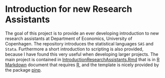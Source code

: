 
<!-- README.md is generated from README.Rmd. Please edit that file -->

# Introduction for new Research Assistants

The goal of this project is to provide an ever developing introduction
to new research assistants at Department of Economics, University of
Copenhagen. The repository introduces the statistical languages `SAS`
and `Stata`. Furthermore a short introduction to scripting is also
provided, because I have found this very useful when developing larger
projects. The main project is contained in
[IntroductionResearchAssistants.Rmd](IntroductionResearchAssistants.Rmd)
that is in [R Markdown](https://rmarkdown.rstudio.com/) document that
requires [R](https://www.r-project.org/), and the template is nicely
provided by the package [pinp](https://CRAN.R-project.org/package=pinp).
